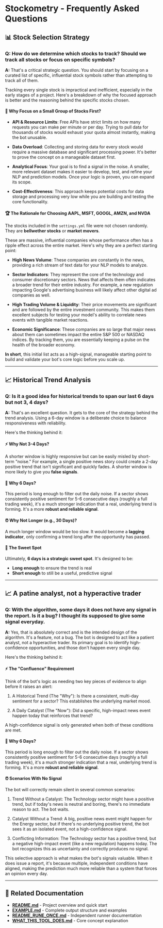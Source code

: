 # Stockometry - Frequently Asked Questions

## 📊 Stock Selection Strategy

### Q: How do we determine which stocks to track? Should we track all stocks or focus on specific symbols?

**A:** That's a critical strategic question. You should start by focusing on a curated list of specific, influential stock symbols rather than attempting to track all of them.

Tracking every single stock is impractical and inefficient, especially in the early stages of a project. Here's a breakdown of why the focused approach is better and the reasoning behind the specific stocks chosen.

#### 🎯 **Why Focus on a Small Group of Stocks First?**

- **API & Resource Limits**: Free APIs have strict limits on how many requests you can make per minute or per day. Trying to pull data for thousands of stocks would exhaust your quota almost instantly, making the bot unusable.

- **Data Overload**: Collecting and storing data for every stock would require a massive database and significant processing power. It's better to prove the concept on a manageable dataset first.

- **Analytical Focus**: Your goal is to find a signal in the noise. A smaller, more relevant dataset makes it easier to develop, test, and refine your NLP and prediction models. Once your logic is proven, you can expand its scope.

- **Cost-Effectiveness**: This approach keeps potential costs for data storage and processing very low while you are building and testing the core functionality.

#### 🏆 **The Rationale for Choosing AAPL, MSFT, GOOGL, AMZN, and NVDA**

The stocks included in the `settings.yml` file were not chosen randomly. They are **bellwether stocks** or **market movers**.

These are massive, influential companies whose performance often has a ripple effect across the entire market. Here's why they are a perfect starting point:

- **High News Volume**: These companies are constantly in the news, providing a rich stream of text data for your NLP models to analyze.

- **Sector Indicators**: They represent the core of the technology and consumer discretionary sectors. News that affects them often indicates a broader trend for their entire industry. For example, a new regulation impacting Google's advertising business will likely affect other digital ad companies as well.

- **High Trading Volume & Liquidity**: Their price movements are significant and are followed by the entire investment community. This makes them excellent subjects for testing your model's ability to correlate news events with tangible market reactions.

- **Economic Significance**: These companies are so large that major news about them can sometimes impact the entire S&P 500 or NASDAQ indices. By tracking them, you are essentially keeping a pulse on the health of the broader economy.

**In short**, this initial list acts as a high-signal, manageable starting point to build and validate your bot's core logic before you scale up.

---

## 📈 Historical Trend Analysis

### Q: Is it a good idea for historical trends to span our last 6 days but not 3, 4 days?

**A:** That's an excellent question. It gets to the core of the strategy behind the trend analysis. Using a 6-day window is a deliberate choice to balance responsiveness with reliability.

Here's the thinking behind it:

#### ⚡ **Why Not 3-4 Days?**

A shorter window is highly responsive but can be easily misled by short-term "noise." For example, a single positive news story could create a 2-day positive trend that isn't significant and quickly fades. A shorter window is more likely to give you **false signals**.

#### 🎯 **Why 6 Days?**

This period is long enough to filter out the daily noise. If a sector shows consistently positive sentiment for 5-6 consecutive days (roughly a full trading week), it's a much stronger indication that a real, underlying trend is forming. It's a more **robust and reliable signal**.

#### ⏰ **Why Not Longer (e.g., 30 Days)?**

A much longer window would be too slow. It would become a **lagging indicator**, only confirming a trend long after the opportunity has passed.

#### 🎯 **The Sweet Spot**

Ultimately, **6 days is a strategic sweet spot**. It's designed to be:
- **Long enough** to ensure the trend is real
- **Short enough** to still be a useful, predictive signal

---

## 📈 A patine analyst, not a hyperactive trader

### Q: With the algorithm, some days it does not have any signal in the report. Is it a bug? I thought its supposed to give some signal everyday.

**A:** Yes, that is absolutely correct and is the intended design of the algorithm. It's a feature, not a bug. The bot is designed to act like a patient analyst, not a hyperactive trader. Its primary goal is to identify high-confidence opportunities, and those don't happen every single day.

Here's the thinking behind it:

#### ⚡ **The "Confluence" Requirement**

Think of the bot's logic as needing two key pieces of evidence to align before it raises an alert:

1. A Historical Trend (The "Why"): Is there a consistent, multi-day sentiment for a sector? This establishes the underlying market mood.

2. A Daily Catalyst (The "Now"): Did a specific, high-impact news event happen today that reinforces that trend?

A high-confidence signal is only generated when both of these conditions are met.

#### 🎯 **Why 6 Days?**

This period is long enough to filter out the daily noise. If a sector shows consistently positive sentiment for 5-6 consecutive days (roughly a full trading week), it's a much stronger indication that a real, underlying trend is forming. It's a more **robust and reliable signal**.

#### ⏰ **Scenarios With No Signal**

The bot will correctly remain silent in several common scenarios:

1. Trend Without a Catalyst: The Technology sector might have a positive trend, but if today's news is neutral and boring, there's no immediate reason to act. The bot waits.

2. Catalyst Without a Trend: A big, positive news event might happen for the Energy sector, but if there's no underlying positive trend, the bot sees it as an isolated event, not a high-confidence signal.

3. Conflicting Information: The Technology sector has a positive trend, but a negative high-impact event (like a new regulation) happens today. The bot recognizes this as uncertainty and correctly produces no signal.

This selective approach is what makes the bot's signals valuable. When it does issue a report, it's because multiple, independent conditions have aligned, making the prediction much more reliable than a system that forces an opinion every day.

---

## 🔗 **Related Documentation**

- **[README.md](README.md)** - Project overview and quick start
- **[EXAMPLE.md](EXAMPLE.md)** - Complete output structure and examples
- **[README_RUNE_ONCE.md](README_RUNE_ONCE.md)** - Independent runner documentation
- **[WHAT_THIS_TOOL_DOES.md](WHAT_THIS_TOOL_DOES.md)** - Core concept explanation


